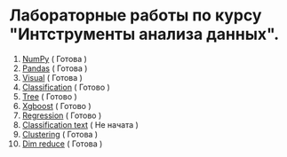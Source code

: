 # Лабораторные работы по курсу "Интструменты анализа данных".
1. [NumPy](https://github.com/yaroslavtsepkov/datanalysistools/tree/main/numpy) ( Готова ) 
2. [Pandas](https://github.com/yaroslavtsepkov/datanalysistools/tree/main/pandas) ( Готова )
3. [Visual](https://github.com/yaroslavtsepkov/datanalysistools/tree/main/visual) ( Готова ) 
4. [Classification](https://github.com/yaroslavtsepkov/datanalysistools/tree/main/class) ( Готово ) 
5. [Tree](https://github.com/yaroslavtsepkov/datanalysistools/tree/main/tree) ( Готово )
6. [Xgboost](https://github.com/yaroslavtsepkov/datanalysistools/tree/main/catboost) ( Готово )
7. [Regression](https://github.com/yaroslavtsepkov/datanalysistools/tree/main/regression) ( Готово )
8. [Classification text](https://github.com/yaroslavtsepkov/datanalysistools/tree/clf_text/tree) ( Не начата )
9. [Clustering](https://github.com/yaroslavtsepkov/datanalysistools/tree/main/clustering) ( Готова )
10. [Dim reduce](https://github.com/yaroslavtsepkov/datanalysistools/tree/main/dim_reduce) ( Готова )

